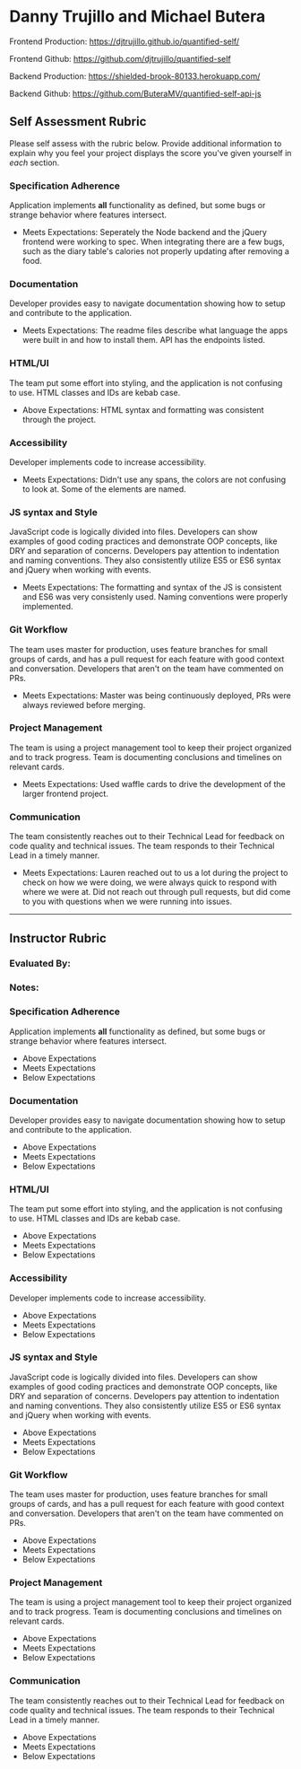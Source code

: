 # Danny Trujillo and Michael Butera

Frontend Production: https://djtrujillo.github.io/quantified-self/

Frontend Github: https://github.com/djtrujillo/quantified-self

Backend Production: https://shielded-brook-80133.herokuapp.com/

Backend Github: https://github.com/ButeraMV/quantified-self-api-js

## Self Assessment Rubric

Please self assess with the rubric below. Provide additional information to explain why you feel your project displays the score you've given yourself in _each_ section.

### Specification Adherence

Application implements **all** functionality as defined, but some bugs or strange behavior where features intersect.

- Meets Expectations: Seperately the Node backend and the jQuery frontend were working to spec. When integrating there are a few bugs, such as the diary table's calories not properly updating after removing a food.

### Documentation

Developer provides easy to navigate documentation showing how to setup and contribute to the application.

- Meets Expectations: The readme files describe what language the apps were built in and how to install them. API has the endpoints listed.

### HTML/UI

The team put some effort into styling, and the application is not confusing to use. HTML classes and IDs are kebab case.

- Above Expectations: HTML syntax and formatting was consistent through the project.  

### Accessibility

Developer implements code to increase accessibility.

- Meets Expectations: Didn't use any spans, the colors are not confusing to look at. Some of the elements are named.

### JS syntax and Style

JavaScript code is logically divided into files. Developers can show examples of good coding practices and demonstrate OOP concepts, like DRY and separation of concerns. Developers pay attention to indentation and naming conventions. They also consistently utilize ES5 or ES6 syntax and jQuery when working with events.

- Meets Expectations: The formatting and syntax of the JS is consistent and ES6 was very consistenly used. Naming conventions were properly implemented. 

### Git Workflow

The team uses master for production, uses feature branches for small groups of cards, and has a pull request for each feature with good context and conversation. Developers that aren't on the team have commented on PRs.

- Meets Expectations: Master was being continuously deployed, PRs were always reviewed before merging.

### Project Management

The team is using a project management tool to keep their project organized and to track progress. Team is documenting conclusions and timelines on relevant cards.

- Meets Expectations: Used waffle cards to drive the development of the larger frontend project.

### Communication

The team consistently reaches out to their Technical Lead for feedback on code quality and technical issues. The team responds to their Technical Lead in a timely manner.

- Meets Expectations: Lauren reached out to us a lot during the project to check on how we were doing, we were always quick to respond with where we were at. Did not reach out through pull requests, but did come to you with questions when we were running into issues.

-----------

## Instructor Rubric

### Evaluated By: 

### Notes: 

### Specification Adherence

Application implements **all** functionality as defined, but some bugs or strange behavior where features intersect.

- Above Expectations
- Meets Expectations
- Below Expectations

### Documentation

Developer provides easy to navigate documentation showing how to setup and contribute to the application.

- Above Expectations
- Meets Expectations
- Below Expectations

### HTML/UI

The team put some effort into styling, and the application is not confusing to use. HTML classes and IDs are kebab case.

- Above Expectations
- Meets Expectations
- Below Expectations

### Accessibility

Developer implements code to increase accessibility.

- Above Expectations
- Meets Expectations
- Below Expectations

### JS syntax and Style

JavaScript code is logically divided into files. Developers can show examples of good coding practices and demonstrate OOP concepts, like DRY and separation of concerns. Developers pay attention to indentation and naming conventions. They also consistently utilize ES5 or ES6 syntax and jQuery when working with events.

- Above Expectations
- Meets Expectations
- Below Expectations

### Git Workflow

The team uses master for production, uses feature branches for small groups of cards, and has a pull request for each feature with good context and conversation. Developers that aren't on the team have commented on PRs.

- Above Expectations
- Meets Expectations
- Below Expectations

### Project Management

The team is using a project management tool to keep their project organized and to track progress. Team is documenting conclusions and timelines on relevant cards.

- Above Expectations
- Meets Expectations
- Below Expectations

### Communication

The team consistently reaches out to their Technical Lead for feedback on code quality and technical issues. The team responds to their Technical Lead in a timely manner.

- Above Expectations
- Meets Expectations
- Below Expectations
